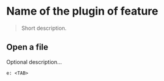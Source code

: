 # Name of the plugin of feature

> Short description.

## Open a file

Optional description...

`e: <TAB>`
